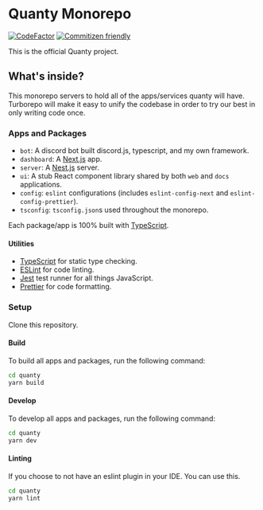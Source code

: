 # Quanty Monorepo

[![CodeFactor](https://www.codefactor.io/repository/github/slashtp3/quanty/badge)](https://www.codefactor.io/repository/github/slashtp3/quanty) [![Commitizen friendly](https://img.shields.io/badge/commitizen-friendly-brightgreen.svg)](http://commitizen.github.io/cz-cli/)

This is the official Quanty project.

## What's inside?

This monorepo servers to hold all of the apps/services quanty will have. Turborepo will make it easy to unify the codebase in order to try our best in only writing code once.

### Apps and Packages

- `bot`: A discord bot built discord.js, typescript, and my own framework.
- `dashboard`: A [Next.js](https://nextjs.org) app.
- `server`: A [Nest.js](https://nestjs.com) server.
- `ui`: A stub React component library shared by both `web` and `docs` applications.
- `config`: `eslint` configurations (includes `eslint-config-next` and `eslint-config-prettier`).
- `tsconfig`: `tsconfig.json`s used throughout the monorepo.

Each package/app is 100% built with [TypeScript](https://www.typescriptlang.org/).

#### Utilities

- [TypeScript](https://www.typescriptlang.org/) for static type checking.
- [ESLint](https://eslint.org/) for code linting.
- [Jest](https://jestjs.io) test runner for all things JavaScript.
- [Prettier](https://prettier.io) for code formatting.

### Setup

Clone this repository.

#### Build

To build all apps and packages, run the following command:

```sh
cd quanty
yarn build
```

#### Develop

To develop all apps and packages, run the following command:

```sh
cd quanty
yarn dev
```

#### Linting

If you choose to not have an eslint plugin in your IDE. You can use this.

```sh
cd quanty
yarn lint
```
